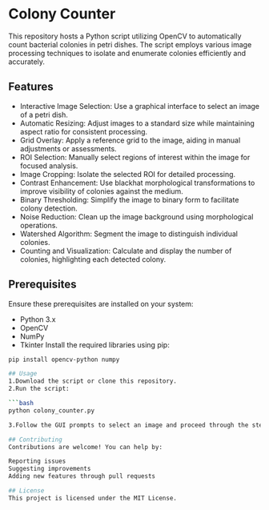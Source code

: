 # Colony Counter
This repository hosts a Python script utilizing OpenCV to automatically count bacterial colonies in petri dishes. The script employs various image processing techniques to isolate and enumerate colonies efficiently and accurately.

## Features
- Interactive Image Selection: Use a graphical interface to select an image of a petri dish.
- Automatic Resizing: Adjust images to a standard size while maintaining aspect ratio for consistent processing.
- Grid Overlay: Apply a reference grid to the image, aiding in manual adjustments or assessments.
- ROI Selection: Manually select regions of interest within the image for focused analysis.
- Image Cropping: Isolate the selected ROI for detailed processing.
- Contrast Enhancement: Use blackhat morphological transformations to improve visibility of colonies against the medium.
- Binary Thresholding: Simplify the image to binary form to facilitate colony detection.
- Noise Reduction: Clean up the image background using morphological operations.
- Watershed Algorithm: Segment the image to distinguish individual colonies.
- Counting and Visualization: Calculate and display the number of colonies, highlighting each detected colony.

## Prerequisites
Ensure these prerequisites are installed on your system:

- Python 3.x
- OpenCV
- NumPy
- Tkinter
Install the required libraries using pip:

```bash
pip install opencv-python numpy

## Usage
1.Download the script or clone this repository.
2.Run the script:

```bash
python colony_counter.py

3.Follow the GUI prompts to select an image and proceed through the steps of processing and counting the colonies.

## Contributing
Contributions are welcome! You can help by:

Reporting issues
Suggesting improvements
Adding new features through pull requests

## License
This project is licensed under the MIT License.
